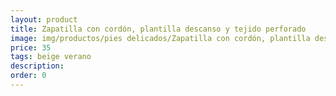 ```yaml
---
layout: product
title: Zapatilla con cordón, plantilla descanso y tejido perforado
image: img/productos/pies delicados/Zapatilla con cordón, plantilla descanso y tejido perforado=35=beige verano.webp
price: 35
tags: beige verano
description: 
order: 0
---
```

